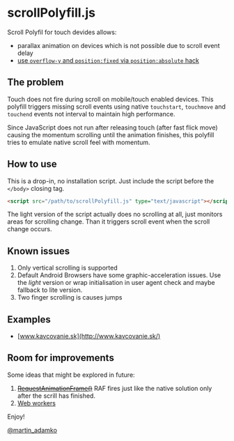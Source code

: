 scrollPolyfill.js
=================

Scroll Polyfil for touch devides allows:

- parallax animation on devices which is not possible due to scroll event delay
- [use `overflow-y` and `position:fixed` via `position:absolute` hack](www.martinadamko.sk/posts/197)

## The problem

Touch does not fire during scroll on mobile/touch enabled devices. This polyfill triggers missing scroll events using native `touchstart`, `touchmove` and `touchend` events not interval to maintain high performance.

Since JavaScript does not run after releasing touch (after fast flick move) causing the momentum scrolling until the animation finishes, this polyfill tries to emulate native scroll feel with momentum.

## How to use

This is a drop-in, no installation script. Just include the script before the `</body>` closing tag.

```html
<script src="/path/to/scrollPolyfill.js" type="text/javascript"></script>
```

The light version of the script actually does no scrolling at all, just monitors areas for scrolling change.
Than it triggers scroll event when the scroll change occurs.

## Known issues

1. Only vertical scrolling is supported
2. Default Android Browsers have some graphic-acceleration issues. Use the *light* version or wrap initialisation in user agent check and maybe fallback to lite version.
3. Two finger scrolling is causes jumps

## Examples

- [www.kavcovanie.sk](http://www.kavcovanie.sk/)

## Room for improvements

Some ideas that might be explored in future:

1. ~~[RequestAnimationFrame()](https://developer.mozilla.org/en-US/docs/Web/API/window.requestAnimationFrame)~~ RAF fires just like the native solution only after the scrill has finished.
2. [Web workers](https://developer.mozilla.org/en-US/docs/Web/Guide/Performance/Using_web_workers)

Enjoy!

[@martin_adamko](http://twitter.com/martin_adamko)

